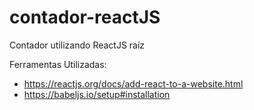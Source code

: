 # contador-reactJS
Contador utilizando ReactJS raíz

Ferramentas Utilizadas:
- https://reactjs.org/docs/add-react-to-a-website.html
- https://babeljs.io/setup#installation